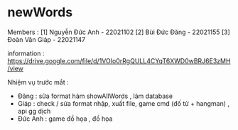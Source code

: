 # newWords

Members : 
[1] Nguyễn Đức Anh - 22021102
[2] Bùi Đức Đăng - 22021155
[3] Đoàn Văn Giáp - 22021147

information : https://drive.google.com/file/d/1VOIo0rRgQULL4CYqT6XWD0wBRJ6E3zMH/view 

Nhiệm vụ trước mắt : 

- Đăng : sửa format hàm showAllWords , làm database
- Giáp : check / sửa format nhập, xuất file, game cmd (đố từ + hangman) , api gg dịch
- Đức Anh : game đồ họa , đồ họa
